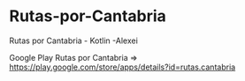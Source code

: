 # Rutas-por-Cantabria
Rutas por Cantabria - Kotlin -Alexei

Google Play Rutas por Cantabria => https://play.google.com/store/apps/details?id=rutas.cantabria
